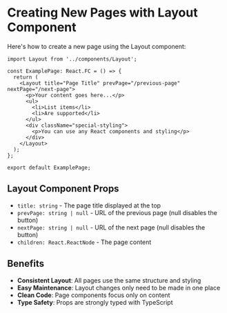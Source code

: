 # Creating New Pages with Layout Component

Here's how to create a new page using the Layout component:

```tsx
import Layout from '../components/Layout';

const ExamplePage: React.FC = () => {
  return (
    <Layout title="Page Title" prevPage="/previous-page" nextPage="/next-page">
      <p>Your content goes here...</p>
      <ul>
        <li>List items</li>
        <li>Are supported</li>
      </ul>
      <div className="special-styling">
        <p>You can use any React components and styling</p>
      </div>
    </Layout>
  );
};

export default ExamplePage;
```

## Layout Component Props

- `title: string` - The page title displayed at the top
- `prevPage: string | null` - URL of the previous page (null disables the button)  
- `nextPage: string | null` - URL of the next page (null disables the button)
- `children: React.ReactNode` - The page content

## Benefits

- **Consistent Layout**: All pages use the same structure and styling
- **Easy Maintenance**: Layout changes only need to be made in one place
- **Clean Code**: Page components focus only on content
- **Type Safety**: Props are strongly typed with TypeScript
